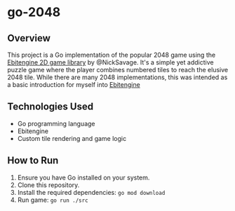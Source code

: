 # go-2048

## Overview

This project is a Go implementation of the popular 2048 game using the [Ebitengine 2D game library](https://ebitengine.org/) by @NickSavage. It's a simple yet addictive puzzle game where the player combines numbered tiles to reach the elusive 2048 tile. While there are many 2048 implementations, this was intended as a basic introduction for myself into [Ebitengine](https://ebitengine.org/)

## Technologies Used

- Go programming language
- Ebitengine
- Custom tile rendering and game logic

## How to Run

1. Ensure you have Go installed on your system.
2. Clone this repository.
3. Install the required dependencies: `go mod download`
4. Run game: `go run ./src`